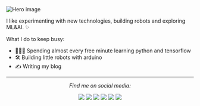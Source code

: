 <img src="https://github.com/theduckgina/theduckgina/blob/main/img/theduckGina.jpeg" alt="Hero image">

I like experimenting with new technologies, building robots and exploring ML&AI. ✨

What I do to keep busy:
- 👩🏻‍💻 Spending almost every free minute learning python and tensorflow
- 🛠 Building little robots with arduino
- ✍️ Writing my blog

<hr>
<p align="center">
  <i>Find me on social media:</i>

  <p align="center">
    <a href="https://twitter.com/gina_theduck" alt="Twitter"><img src="https://github.com/theduckgina/theduckgina/blob/main/img/twitter-line.png"></a>
    <a href="https://www.facebook.com/Gina_theduck-107459841684373" alt="Facebook"><img src="https://github.com/theduckgina/theduckgina/blob/main/img/facebook-line.png"></a>
    <a href="https://www.tumblr.com/settings/blog/gina-theduck" alt="Tumblr"><img src="https://github.com/theduckgina/theduckgina/blob/main/img/tumblr-line.png"></a>
    <a href="https://www.instagram.com/gina_theduck/" alt="Instagram"><img src="https://github.com/theduckgina/theduckgina/blob/main/img/instagram-line.png"></a>
    <a href="https://www.youtube.com/channel/UCVWn44isV1zoe500j03UXLQ" alt="Youtube"><img src="https://github.com/theduckgina/theduckgina/blob/main/img/youtube-line.png"></a>
    <a href="mailto:theduckgina@gmail.com" alt="Contact me"><img src="https://github.com/theduckgina/theduckgina/blob/main/img/mail-line.png"></a>
    
    
  </p>
</p>
